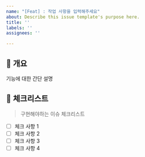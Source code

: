 ```yaml
---
name: "[Feat] : 작업 사항을 입력해주세요"
about: Describe this issue template's purpose here.
title: ''
labels: ''
assignees: ''

---
```


## 💁 개요
기능에 대한 간단 설명

## 📑 체크리스트
> 구현해야하는 이슈 체크리스트

- [ ] 체크 사항 1
- [ ] 체크 사항 2
- [ ] 체크 사항 3
- [ ] 체크 사항 4
